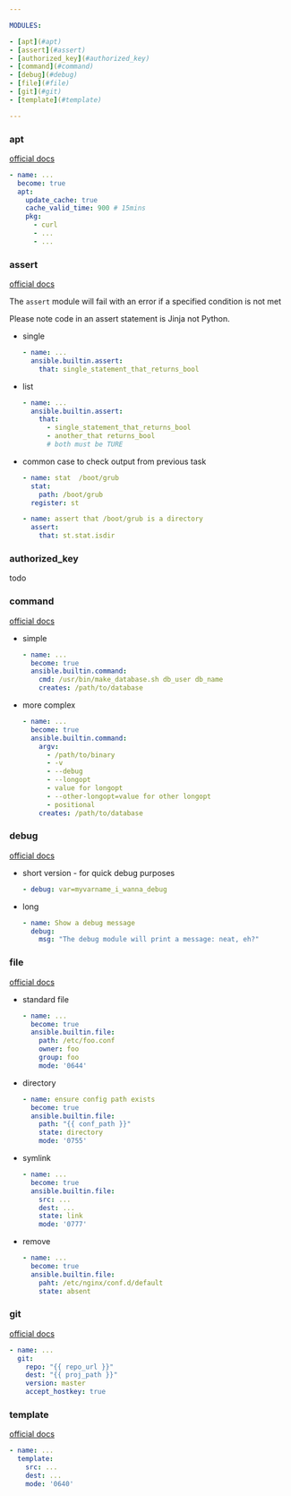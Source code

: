 ```yaml
---

MODULES:

- [apt](#apt)
- [assert](#assert)
- [authorized_key](#authorized_key)
- [command](#command)
- [debug](#debug)
- [file](#file)
- [git](#git)
- [template](#template)

---
```


### apt

[official docs](https://docs.ansible.com/ansible/latest/collections/ansible/builtin/apt_module.html)

```yaml
- name: ...
  become: true
  apt:
    update_cache: true
    cache_valid_time: 900 # 15mins
    pkg:
      - curl
      - ...
      - ...
```

### assert
[official docs](https://docs.ansible.com/ansible/latest/collections/ansible/builtin/assert_module.html)

The `assert` module will fail with an error if a specified condition is not met

Please note code in an assert statement is Jinja not Python.

- single
    ```yaml
    - name: ...
      ansible.builtin.assert:
        that: single_statement_that_returns_bool
    ```

- list
    ```yaml
    - name: ...
      ansible.builtin.assert:
        that:
          - single_statement_that_returns_bool
          - another_that returns_bool
          # both must be TURE
    ```

- common case to check output from previous task
    ```yaml
    - name: stat  /boot/grub
      stat:
        path: /boot/grub
      register: st

    - name: assert that /boot/grub is a directory
      assert:
        that: st.stat.isdir
    ```



### authorized_key
todo

### command

[official docs](https://docs.ansible.com/ansible/latest/collections/ansible/builtin/command_module.html)

- simple
    ```yaml
    - name: ...
      become: true
      ansible.builtin.command:
        cmd: /usr/bin/make_database.sh db_user db_name
        creates: /path/to/database
    ```

- more complex
    ```yaml
    - name: ...
      become: true
      ansible.builtin.command:
        argv:
          - /path/to/binary
          - -v
          - --debug
          - --longopt
          - value for longopt
          - --other-longopt=value for other longopt
          - positional
        creates: /path/to/database
    ```

### debug
[official docs](https://docs.ansible.com/ansible/latest/collections/ansible/builtin/debug_module.html)

- short version - for quick debug purposes
    ```yaml
    - debug: var=myvarname_i_wanna_debug
    ```

- long
    ```yaml
    - name: Show a debug message
      debug:
        msg: "The debug module will print a message: neat, eh?"
    ```

### file
[official docs](https://docs.ansible.com/ansible/latest/collections/ansible/builtin/file_module.html)

- standard file
    ```yaml
    - name: ...
      become: true
      ansible.builtin.file:
        path: /etc/foo.conf
        owner: foo
        group: foo
        mode: '0644'
    ```

- directory
    ```yaml
    - name: ensure config path exists
      become: true
      ansible.builtin.file:
        path: "{{ conf_path }}"
        state: directory
        mode: '0755'
    ```

- symlink
    ```yaml
    - name: ...
      become: true
      ansible.builtin.file:
        src: ...
        dest: ...
        state: link
        mode: '0777'
    ```

- remove
    ```yaml
    - name: ...
      become: true
      ansible.builtin.file:
        paht: /etc/nginx/conf.d/default
        state: absent
    ```

### git
[official docs](https://docs.ansible.com/ansible/latest/collections/ansible/builtin/git_module.html)

```yaml
- name: ...
  git:
    repo: "{{ repo_url }}"
    dest: "{{ proj_path }}"
    version: master
    accept_hostkey: true
```

### template
[official docs](https://docs.ansible.com/ansible/latest/collections/ansible/builtin/template_module.html)

```yaml
- name: ...
  template:
    src: ...
    dest: ...
    mode: '0640'
```
